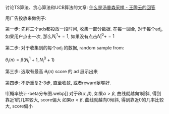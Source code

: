 讨论TS算法、贪心算法和UCB算法的文章: [什么是汤普森采样 - 王腾云的回答](https://www.zhihu.com/question/37212823/answer/96392474)

用广告投放来做例子: 

第一步: 先将三个ads都投放一段时间, 收集一部分数据. 在每一回合, 对于每个$\text{ad}_i$, 如果用户点击一次, 那么${N}_{i}^{1} += 1$,  如果没有点击${N}_{i}^{0} += 1$

第二步: 对于收集到的每个$\text{ad}_i$ 的数据, random sample from:

${\theta}_{i}(n) = \beta({N}_{i}^{1}+1, {N}_{i}^{0}+1)$

第三步: 选取有最高 ${\theta}_{i}(n)$ score 的 ad 展示出来

第四步: 不断重复2-3步, 直至收敛, 或者reward足够好.

![[概率统计-beta分布图.webp]]
对于$B(\alpha, \beta)$, 如果$\alpha > \beta$, 曲线就越向1倾斜, 得到靠近1的几率较大, score偏大
如果$\alpha < \beta$, 曲线就越向0倾斜, 得到靠近0的几率比较大, score偏小


